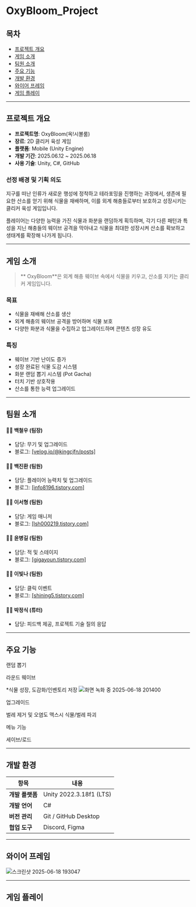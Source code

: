 # OxyBloom_Project

##  목차
- [프로젝트 개요](#프로젝트-개요)
- [게임 소개](#게임-소개)
- [팀원 소개](#팀원-소개)
- [주요 기능](#주요-기능)
- [개발 환경](#개발-환경)
- [와이어 프레임](#와이어-프레임)
- [게임 플레이](#게임-플레이)

---

  ##  프로젝트 개요

- **프로젝트명**:  OxyBloom(옥!시볼룸)
- **장르**: 2D 클리커 육성 게임
- **플랫폼**: Mobile (Unity Engine)  
- **개발 기간**: 2025.06.12 ~ 2025.06.18  
- **사용 기술**: Unity, C#, GitHub


###  선정 배경 및 기획 의도

지구를 떠난 인류가 새로운 행성에 정착하고 테라포밍을 진행하는 과정에서, 생존에 필요한 산소를 얻기 위해 식물을 재배하며, 이를 외계 해충들로부터 보호하고 성장시키는 클리커 육성 게임입니다.

플레이어는 다양한 능력을 가진 식물과 화분을 랜덤하게 획득하며, 각기 다른 패턴과 특성을 지닌 해충들의 웨이브 공격을 막아내고 식물을 최대한 성장시켜 산소를 확보하고 생태계를 확장해 나가게 됩니다.


---

##    게임 소개

> ** OxyBloom**은 외계 해충 웨이브 속에서 식물을 키우고, 산소를 지키는 클리커 게임입니다.

###  목표
- 식물을 재배해 산소를 생산
- 외계 해충의 웨이브 공격을 방어하며 식물 보호
- 다양한 화분과 식물을 수집하고 업그레이드하며 콘텐츠 성장 유도

###  특징
- 웨이브 기반 난이도 증가
- 성장 완료된 식물 도감 시스템
- 화분 랜덤 뽑기 시스템 (Pot Gacha)
- 터치 기반 상호작용
- 산소를 통한 능력 업그레이드

---

##   팀원 소개

#### 🧑‍💼 백철우 (팀장)
- 담당: 무기 및 업그레이드
- 블로그: [[velog.io/@kingcjfn/posts]](https://velog.io/@kingcjfn/posts)

#### 🧑‍🔧 백진환 (팀원)
- 담당: 플레이어 능력치 및 업그레이드 
- 블로그: [[info8196.tistory.com]](https://info8196.tistory.com/)
  
#### 🧑‍🎨 이서형 (팀원)
- 담당: 게임 매니저
- 블로그: [[lsh000219.tistory.com]](https://lsh000219.tistory.com/)

#### 🧑‍🚀 윤병길 (팀원)
- 담당: 적 및 스테이지
- 블로그: [[gigayoun.tistory.com]](https://gigayoun.tistory.com/)

#### 🧑‍💻 이빛나 (팀원)
- 담당: 클릭 이벤트
- 블로그: [[shining5.tistory.com]](https://shining5.tistory.com/)

#### 🧑‍🏫 박정식 (튜터)
- 담당: 피드백 제공, 프로젝트 기술 질의 응답


---

##  주요 기능

랜덤 뽑기

라운드 웨이브

*식물 성장, 도감화/인벤토리 저장
![화면 녹화 중 2025-06-18 201400](https://github.com/user-attachments/assets/18a85d18-e017-4ae3-b074-d63fe448aa17)


업그레이드

벌레 제거 및 오염도 맥스시 식물/벌레 파괴

메뉴 기능

세이브/로드

---

##   개발 환경

| 항목         | 내용                             |
|--------------|----------------------------------|
| **개발 플랫폼** | Unity 2022.3.18f1 (LTS)           |
| **개발 언어**   | C#                               |
| **버전 관리**   | Git / GitHub Desktop             |
| **협업 도구**   | Discord, Figma          |

---


##  와이어 프레임


![스크린샷 2025-06-18 193047](https://github.com/user-attachments/assets/3ee89d2c-f279-4d12-895f-fba913362eee)


---

##  게임 플레이



